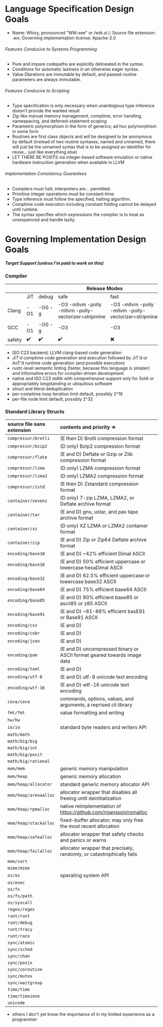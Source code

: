 # Language Specification Design Goals

* Name: Whixy, pronounced "WIK-see" or /wɪk.siː/; Source file extension: .wx; Governing implementation license: Apache-2.0

###### Features Conducive to Systems Programming

* Pure and impure codepaths are explicitly delineated in the syntax.
* Conditions for automatic laziness in an otherwise eager syntax.
* Value Dlarations are immutable by default, and passed routine parameters are always immutable.

###### Features Conducive to Scripting

* Type specification is only necessary when unambigious type inference doesn't provide the wanted result
* Zig-like manual memory management, comptime, error handling, namespacing, and deferred-statement scoping
* Parametric polymorphism in the form of generics; ad hoc polymorphism in some form
* Routines are first class objects and will be designed to be anonymous by default (instead of two routine syntaxes, named and unnamed, there will just be the unnamed syntax that is to be assigned an identifier for reuse... just like everything else)
* LET THERE BE POSITS via integer-based software emulation or native hardware instruction generation when available in LLVM

###### Implementation Consistency Guarantees

* Compilers must halt; interpreters are... permitted.
* Primitive integer operations must be constant-time.
* Type inference must follow the specified, halting algorithm.
* Comptime code execution including constant folding cannot be delayed until runtime.
* The syntax specifies which expressions the compiler is to treat as unsequenced and handle lazily.

# Governing Implementation Design Goals

##### Target Support (unless I'm paid to work on this)

### Compiler

<table><thead>
	<tr>
		<th></th>
		<th></th>
		<th colspan="4">Release Modes</th>
	</tr></thead>
<tbody>
	<tr>
		<td></td>
		<td>JiT</td>
		<td>debug</td>
		<td>safe</td>
		<td>fast</td>
		<td>tiny</td>
	</tr>
	<tr>
		<td>Clang</td>
		<td>-O1</td>
		<td>-O0 -g</td>
		<td>-O3 -mllvm -polly -mllvm -polly-vectorizer=stripmine</td>
		<td>-O3 -mllvm -polly -mllvm -polly-vectorizer=stripmine</td>
		<td>-Oz</td>
	</tr>
	<tr>
		<td>GCC</td>
		<td>-O1</td>
		<td>-O0 -g</td>
		<td>-O3</td>
		<td>-O3</td>
		<td>-Oz</td>
	</tr>
	<tr>
		<td>safety</td>
		<td>✔️</td>
		<td>✔️</td>
		<td>✔️</td>
		<td>✖️</td>
		<td>✖️</td>
	</tr>
</tbody>
</table>

* ISO C23 backend; LLVM clang-based code generation
* JiT'd comptime code generation and execution followed by JiT'd or AoT'd runtime code generation (and possible execution)
* rustc-level semantic linting (faster, because this language is simpler) and informative errors for compiler-driven development
* native and ISO C23 stdlib with comprehensive support only for SotA or appropriately longstanding or ubiquitous software
* struct and literal deduplication
* per-comptime-loop iteration limit default, possibly 2^16
* per-file node limit default, possibly 2^32

### Standard Library Structs 

| source file sans extension |                          contents and priority =>                           |   |
| :------------------------- | :-------------------------------------------------------------------------- | - |
| `compressor/brotli`        | (E then D) Brotli compression format                                        |   |
| `compressor/bzip2`         | (D only)   Bzip2 compression format                                         |   |
| `compressor/flate`         | (E and D)  Deflate or Gzip or Zlib compression format                       |   |
| `compressor/lzma`          | (D only)   LZMA compression format                                          |   |
| `compressor/lzma2`         | (D only)   LZMA2 compression format                                         |   |
| `compressor/zstd`          | (E then D) Zstandard compression format                                     |   |
| `container/sevenz`         | (D only)   7-zip LZMA, LZMA2, or Deflate archive format                     |   |
| `container/tar`            | (E and D)  gnu, ustar, and pax tape archive format                          |   |
| `container/xz`             | (D only)   XZ LZMA or LZMA2 container format                                |   |
| `container/zip`            | (E and D)  Zip or Zip64 Deflate archive format                              |   |
| `encoding/base10`          | (E and D)  ~42% efficient Dimal ASCII                                       |   |
| `encoding/base16`          | (E and D)  50% efficient uppercase or lowercase hexaDimal ASCII             |   |
| `encoding/base32`          | (E and D)  62.5% efficient uppercase or lowercase base32 ASCII              |   |
| `encoding/base64`          | (E and D)  75% efficient base64 ASCII                                       |   |
| `encoding/base85`          | (E and D)  80% efficient base85 or ascii85 or z85 ASCII                     |   |
| `encoding/base91`          | (E and D)  ~81-88% efficient basE91 or Base91 ASCII                         |   |
| `encoding/csv`             | (E and D)                                                                   |   |
| `encoding/cobr`            | (E and D)                                                                   |   |
| `encoding/json`            | (E and D)                                                                   |   |
| `encoding/pam`             | (E and D)  uncompressed binary or ASCII format geared towards image data    |   |
| `encoding/toml`            | (E and D)                                                                   |   |
| `encoding/utf-8`           | (E and D)  utf-8 unicode text encoding                                      |   |
| `encoding/wtf-16`          | (E and D)  wtf-16 unicode text encoding                                     |   |
| `cova/cova`                | commands, options, values, and arguments; a reprised cli library            |   |
| `fmt/fmt`                  | value formatting and writing                                                |   |
| `hw/hw`                    |                                                                             |   |
| `io/io`                    | standard byte readers and writers API                                       |   |
| `math/math`                |                                                                             |   |
| `math/big/big`             |                                                                             |   |
| `math/big/int`             |                                                                             |   |
| `math/big/posit`           |                                                                             |   |
| `math/big/rational`        |                                                                             |   |
| `mem/mem`                  | generic memory manipulation                                                 |   |
| `mem/heap`                 | generic memory allocation                                                   |   |
| `mem/heap/allocator`       | standard generic memory allocator API                                       |   |
| `mem/heap/arenaalloc`      | allocator wrapper that disables all freeing until deinitialization          |   |
| `mem/heap/rpmalloc`        | native reimplementation of https://github.com/mjansson/rpmalloc             |   |
| `mem/heap/stackalloc`      | fixed-buffer allocator; may only free the most recent allocation            |   |
| `mem/heap/safealloc`       | allocator wrapper that safety checks and panics or warns                    |   |
| `mem/heap/failalloc`       | allocator wrapper that precisely, randomly, or catastrophically fails       |   |
| `mem/sort`                 |                                                                             |   |
| `mime/mime`                |                                                                             |   |
| `os/os`                    | operating system API                                                        |   |
| `os/exec`                  |                                                                             |   |
| `os/fs`                    |                                                                             |   |
| `os/fs/path`               |                                                                             |   |
| `os/syscall`               |                                                                             |   |
| `regex/regex`              |                                                                             |   |
| `runt/runt`                |                                                                             |   |
| `runt/debug`               |                                                                             |   |
| `runt/tracy`               |                                                                             |   |
| `runt/race`                |                                                                             |   |
| `sync/atomic`              |                                                                             |   |
| `sync/sched`               |                                                                             |   |
| `sync/chan`                |                                                                             |   |
| `sync/posix`               |                                                                             |   |
| `sync/coroutine`           |                                                                             |   |
| `sync/mutex`               |                                                                             |   |
| `sync/waitgroup`           |                                                                             |   |
| `time/time`                |                                                                             |   |
| `time/timezone`            |                                                                             |   |
| `unicode`                  |                                                                             |   |

+ others I don't yet know the importance of in my limited experience as a programmer
